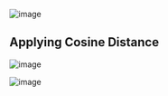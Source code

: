![image](https://github.com/user-attachments/assets/9d6d58a1-2f78-47a4-910a-266d7ba55d2a)

## Applying Cosine Distance

![image](https://github.com/user-attachments/assets/58d81c2c-fb11-4a62-8882-a391d39f48bc)

![image](https://github.com/user-attachments/assets/d5449ad1-2b5e-4b85-b4dc-1d51a4fcc3a4)
